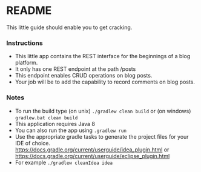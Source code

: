 # README #

This little guide should enable you to get cracking.

### Instructions ###

* This little app contains the REST interface for the beginnings of a blog platform.
* It only has one REST endpoint at the path /posts
* This endpoint enables CRUD operations on blog posts.
* Your job will be to add the capability to record comments on blog posts.

### Notes ###
* To run the build type (on unix) `./gradlew clean build` or (on windows) `gradlew.bat clean build`
* This application requires Java 8
* You can also run the app using `.gradlew run`
* Use the appropriate gradle tasks to generate the project files for your IDE of choice.
https://docs.gradle.org/current/userguide/idea_plugin.html
or
https://docs.gradle.org/current/userguide/eclipse_plugin.html
* For example `./gradlew cleanIdea idea`
